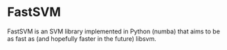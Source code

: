 # FastSVM

FastSVM is an SVM library implemented in Python (numba) that aims to be as fast as (and hopefully faster in the future) libsvm.
